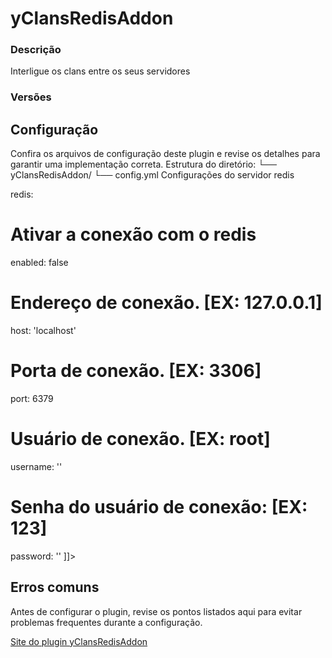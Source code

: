 # yClansRedisAddon
<secondary-label ref="addons"/>

### Descrição
Interligue os clans entre os seus servidores

### Versões
<secondary-label ref="1.8"/>
<secondary-label ref="1.9"/>
<secondary-label ref="1.10"/>
<secondary-label ref="1.11"/>
<secondary-label ref="1.12"/>
<secondary-label ref="1.13"/>
<secondary-label ref="1.14"/>
<secondary-label ref="1.15"/>
<secondary-label ref="1.16"/>
<secondary-label ref="1.17"/>
<secondary-label ref="1.18"/>
<secondary-label ref="1.19"/>
<secondary-label ref="1.20"/>
<secondary-label ref="1.21"/>
<secondary-label ref="1.22"/>

## Configuração
<primary-label ref="config"/>
Confira os arquivos de configuração deste plugin e revise os detalhes para garantir uma implementação correta.

<chapter title="Arquivos de Configuração" collapsible="true">
<chapter title="Estrutura do diretório" collapsible="false">
<code-block lang="plain text" ignore-vars="true">
Estrutura do diretório:
└── yClansRedisAddon/
    └── config.yml
</code-block>
</chapter>

<chapter title="config.yml" collapsible="true">
<code-block lang="yaml" ignore-vars="true">
<![CDATA[
#          ____ _                 ____          _ _        _       _     _
#  _   _ / ___| | __ _ _ __  ___|  _ \ ___  __| (_)___   / \   __| | __| | ___  _ __
# | | | | |   | |/ _` | '_ \/ __| |_) / _ \/ _` | / __| / _ \ / _` |/ _` |/ _ \| '_ \
# | |_| | |___| | (_| | | | \__ \  _ <  __/ (_| | \__ \/ ___ \ (_| | (_| | (_) | | | |
#  \__, |\____|_|\__,_|_| |_|___/_| \_\___|\__,_|_|___/_/   \_\__,_|\__,_|\___/|_| |_|
#  |___/
#
# Discord: discord.ystoreplugins.com.br
# Site: ystoreplugins.com.br
#

# Configurações do servidor redis
redis:
  # Ativar a conexão com o redis
  enabled: false
  # Endereço de conexão. [EX: 127.0.0.1]
  host: 'localhost'
  # Porta de conexão. [EX: 3306]
  port: 6379
  # Usuário de conexão. [EX: root]
  username: ''
  # Senha do usuário de conexão: [EX: 123]
  password: ''
]]>
</code-block>
</chapter>

</chapter>


## Erros comuns
<primary-label ref="errors"/>

Antes de configurar o plugin, revise os pontos listados aqui para evitar problemas frequentes durante a configuração.

<seealso style="cards">
    <category ref="wrs">
        <a href="yplugins.md"></a>        <a href="https://ystoreplugins.com.br/plugins/detalhes/164-yClansRedisAddon">Site do plugin yClansRedisAddon</a>
    </category>
</seealso>